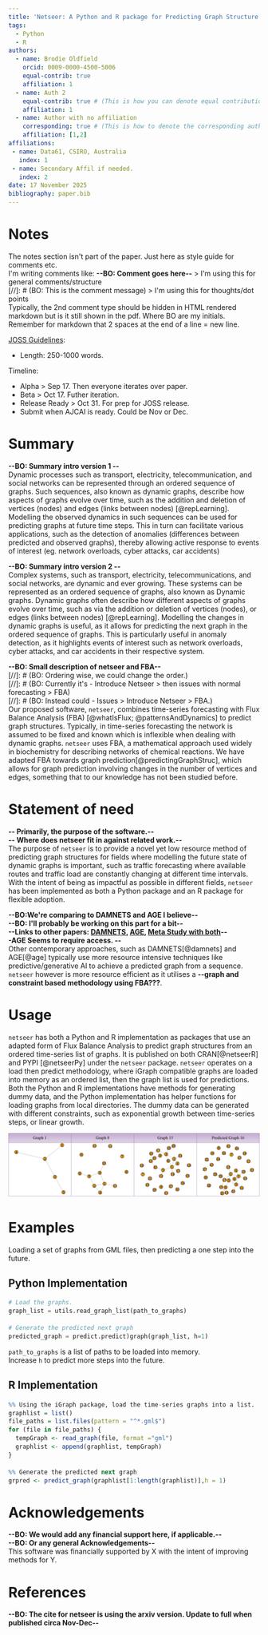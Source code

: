 ```yaml
---
title: 'Netseer: A Python and R package for Predicting Graph Structure via Adapted Flux Balance Analysis'
tags:
  - Python
  - R
authors:
  - name: Brodie Oldfield
    orcid: 0009-0000-4500-5006
    equal-contrib: true
    affiliation: 1
  - name: Auth 2
    equal-contrib: true # (This is how you can denote equal contributions between multiple authors)
    affiliation: 1
  - name: Author with no affiliation
    corresponding: true # (This is how to denote the corresponding author)
    affiliation: [1,2]
affiliations:
 - name: Data61, CSIRO, Australia
   index: 1
 - name: Secondary Affil if needed.
   index: 2
date: 17 November 2025
bibliography: paper.bib
---
```


# Notes

The notes section isn't part of the paper. Just here as style guide for comments etc.  
I'm writing comments like:
**--BO: Comment goes here--**  > I'm using this for general comments/structure  
[//]: # (BO: This is the comment message)   > I'm using this for thoughts/dot points  
Typically, the 2nd comment type should be hidden in HTML rendered markdown but is it still shown in the pdf.
Where BO are my initials. Remember for markdown that 2 spaces at the end of a line = new line.  

[JOSS Guidelines](https://joss.readthedocs.io/en/latest/paper.html):  

- Length: 250-1000 words.

Timeline:

- Alpha > Sep 17. Then everyone iterates over paper.
- Beta > Oct 17. Futher iteration.
- Release Ready > Oct 31. For prep for JOSS release.
- Submit when AJCAI is ready. Could be Nov or Dec.

# Summary

**--BO: Summary intro version 1 --**  
Dynamic processes such as transport, electricity, telecommunication, and social networks can be represented through an ordered sequence of graphs. Such sequences, also known as dynamic graphs, describe how aspects of graphs evolve over time, such as the addition and deletion of vertices (nodes) and edges (links between nodes) [@repLearning]. Modelling the observed dynamics in such sequences can be used for predicting graphs at future time steps. This in turn can facilitate various applications, such as the detection of anomalies (differences between predicted and observed graphs), thereby allowing active response to events of interest (eg. network overloads, cyber attacks, car accidents)

**--BO: Summary intro version 2 --**  
Complex systems, such as transport, electricity, telecommunications, and social networks, are dynamic and ever growing. These systems can be represented as an ordered sequence of graphs, also known as Dynamic graphs. Dynamic graphs often describe how different aspects of graphs evolve over time, such as via the addition or deletion of vertices (nodes), or edges (links between nodes) [@repLearning]. Modelling the changes in dynamic graphs is useful, as it allows for predicting the next graph in the ordered sequence of graphs. This is particularly useful in anomaly detection, as it highlights events of interest such as network overloads, cyber attacks, and car accidents in their respective system.

**--BO: Small description of netseer and FBA--**  
[//]: # (BO: Ordering wise, we could change the order.)  
[//]: # (BO: Currently it's - Introduce Netseer > then issues with normal forecasting > FBA)  
[//]: # (BO: Instead could - Issues > Introduce Netseer > FBA.)  
Our proposed software, `netseer`, combines time-series forecasting with Flux Balance Analysis (FBA) [@whatIsFlux; @patternsAndDynamics] to predict graph structures. Typically, in time-series forecasting the network is assumed to be fixed and known which is inflexible when dealing with dynamic graphs. `netseer` uses FBA, a mathematical approach used widely in biochemistry for describing networks of chemical reactions. We have adapted FBA towards graph prediction[@predictingGraphStruc], which allows for graph prediction involving changes in the number of vertices and edges, something that to our knowledge has not been studied before.  

# Statement of need

**-- Primarily, the purpose of the software.--**  
**-- Where does netseer fit in against related work.--**  
The purpose of `netseer` is to provide a novel yet low resource method of predicting graph structures for fields where modelling the future state of dynamic graphs is important, such as traffic forecasting where available routes and traffic load are constantly changing at different time intervals. With the intent of being as impactful as possible in different fields, `netseer` has been implemented as both a Python package and an R package for flexible adoption.

**--BO:We're comparing to DAMNETS and AGE I believe--**  
**--BO: I'll probably be working on this part for a bit--**  
**--Links to other papers: [DAMNETS](https://arxiv.org/abs/2203.15009), [AGE](https://dl.acm.org/doi/10.1007/978-3-030-47426-3_34), [Meta Study with both](https://dl.acm.org/doi/10.1145/3642970.3655829)--**  
**-AGE Seems to require access. --**  
Other contemporary approaches, such as DAMNETS[@damnets] and AGE[@age] typically use more resource intensive techniques like predictive/generative AI to achieve a predicted graph from a sequence. `netseer` however is more resource efficient as it utilises a **--graph and constraint based methodology using FBA???**.

# Usage

`netseer` has both a Python and R implementation as packages that use an adapted form of Flux Balance Analysis to predict graph structures from an ordered time-series list of graphs. It is published on both CRAN[@netseerR] and PYPI [@netseerPy] under the `netseer` package. `netseer` operates on a load then predict methodology, where iGraph compatible graphs are loaded into memory as an ordered list, then the graph list is used for predictions. Both the Python and R implementations have methods for generating dummy data, and the Python implementation has helper functions for loading graphs from local directories. The dummy data can be generated with different constraints, such as exponential growth between time-series steps, or linear growth.

![A time-series graph growing, with a 1 step prediction by netseer.\label{fig:graph_grow}](assets/netseer.svg)

# Examples

Loading a set of graphs from GML files, then predicting a one step into the future.

## Python Implementation

``` Python
# Load the graphs. 
graph_list = utils.read_graph_list(path_to_graphs)

# Generate the predicted next graph
predicted_graph = predict.predict)graph(graph_list, h=1)
```

`path_to_graphs` is a list of paths to be loaded into memory.  
Increase `h` to predict more steps into the future.

## R Implementation

``` R
%% Using the iGraph package, load the time-series graphs into a list.
graphlist = list()
file_paths = list.files(pattern = "^*.gml$")
for (file in file_paths) {
  tempGraph <- read_graph(file, format ="gml")
  graphlist <- append(graphlist, tempGraph)
}

%% Generate the predicted next graph
grpred <- predict_graph(graphlist[1:length(graphlist)],h = 1) 
```

# Acknowledgements

**--BO: We would add any financial support here, if applicable.--**  
**--BO: Or any general Acknowledgements--**  
This software was financially supported by X with the intent of improving methods for Y.  

# References

**--BO: The cite for netseer is using the arxiv version. Update to full when published circa Nov-Dec--**
